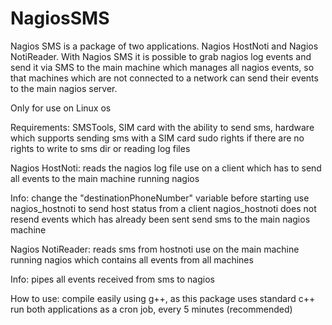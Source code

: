 # NagiosSMS
Nagios SMS is a package of two applications. Nagios HostNoti and Nagios NotiReader. With Nagios SMS it is possible to grab nagios log events and send it via SMS to the main machine which manages all nagios events, so that machines which are not connected to a network can send their events to the main nagios server.

Only for use on Linux os


Requirements: 
  SMSTools, SIM card with the ability to send sms, hardware which supports sending sms with a SIM card
  sudo rights if there are no rights to write to sms dir or reading log files


Nagios HostNoti:
  reads the nagios log file
  use on a client which has to send all events to the main machine running nagios
  
  Info:
    change the "destinationPhoneNumber" variable before starting
    use nagios_hostnoti to send host status from a client
    nagios_hostnoti does not resend events which has already been sent
    send sms to the main nagios machine


Nagios NotiReader:
  reads sms from hostnoti
  use on the main machine running nagios which contains all events from all machines
  
  Info:
    pipes all events received from sms to nagios
  
  
How to use:
  compile easily using g++, as this package uses standard c++
  run both applications as a cron job, every 5 minutes (recommended)
